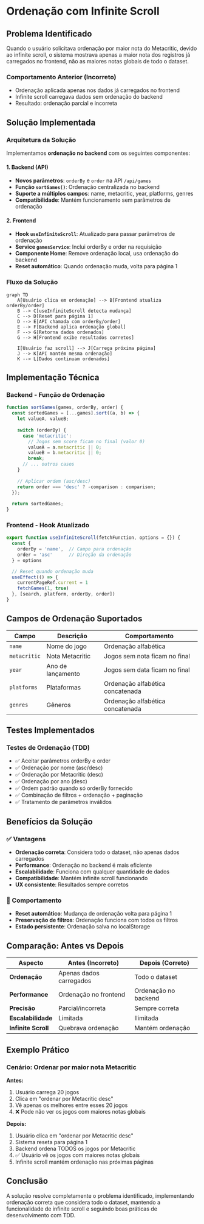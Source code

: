 # Ordenação com Infinite Scroll

## Problema Identificado

Quando o usuário solicitava ordenação por maior nota do Metacritic, devido ao infinite scroll, o sistema mostrava apenas a maior nota dos registros já carregados no frontend, não as maiores notas globais de todo o dataset.

### Comportamento Anterior (Incorreto)
- Ordenação aplicada apenas nos dados já carregados no frontend
- Infinite scroll carregava dados sem ordenação do backend
- Resultado: ordenação parcial e incorreta

## Solução Implementada

### Arquitetura da Solução
Implementamos **ordenação no backend** com os seguintes componentes:

#### 1. Backend (API)
- **Novos parâmetros**: `orderBy` e `order` na API `/api/games`
- **Função `sortGames()`**: Ordenação centralizada no backend
- **Suporte a múltiplos campos**: name, metacritic, year, platforms, genres
- **Compatibilidade**: Mantém funcionamento sem parâmetros de ordenação

#### 2. Frontend
- **Hook `useInfiniteScroll`**: Atualizado para passar parâmetros de ordenação
- **Service `gamesService`**: Inclui orderBy e order na requisição
- **Componente Home**: Remove ordenação local, usa ordenação do backend
- **Reset automático**: Quando ordenação muda, volta para página 1

### Fluxo da Solução

```mermaid
graph TD
    A[Usuário clica em ordenação] --> B[Frontend atualiza orderBy/order]
    B --> C[useInfiniteScroll detecta mudança]
    C --> D[Reset para página 1]
    D --> E[API chamada com orderBy/order]
    E --> F[Backend aplica ordenação global]
    F --> G[Retorna dados ordenados]
    G --> H[Frontend exibe resultados corretos]
    
    I[Usuário faz scroll] --> J[Carrega próxima página]
    J --> K[API mantém mesma ordenação]
    K --> L[Dados continuam ordenados]
```

## Implementação Técnica

### Backend - Função de Ordenação

```javascript
function sortGames(games, orderBy, order) {
  const sortedGames = [...games].sort((a, b) => {
    let valueA, valueB;
    
    switch (orderBy) {
      case 'metacritic':
        // Jogos sem score ficam no final (valor 0)
        valueA = a.metacritic || 0;
        valueB = b.metacritic || 0;
        break;
      // ... outros casos
    }
    
    // Aplicar ordem (asc/desc)
    return order === 'desc' ? -comparison : comparison;
  });
  
  return sortedGames;
}
```

### Frontend - Hook Atualizado

```javascript
export function useInfiniteScroll(fetchFunction, options = {}) {
  const {
    orderBy = 'name',  // Campo para ordenação
    order = 'asc'      // Direção da ordenação
  } = options

  // Reset quando ordenação muda
  useEffect(() => {
    currentPageRef.current = 1
    fetchGames(1, true)
  }, [search, platform, orderBy, order])
}
```

## Campos de Ordenação Suportados

| Campo | Descrição | Comportamento |
|-------|-----------|---------------|
| `name` | Nome do jogo | Ordenação alfabética |
| `metacritic` | Nota Metacritic | Jogos sem nota ficam no final |
| `year` | Ano de lançamento | Jogos sem data ficam no final |
| `platforms` | Plataformas | Ordenação alfabética concatenada |
| `genres` | Gêneros | Ordenação alfabética concatenada |

## Testes Implementados

### Testes de Ordenação (TDD)
- ✅ Aceitar parâmetros orderBy e order
- ✅ Ordenação por nome (asc/desc)
- ✅ Ordenação por Metacritic (desc)
- ✅ Ordenação por ano (desc)
- ✅ Ordem padrão quando só orderBy fornecido
- ✅ Combinação de filtros + ordenação + paginação
- ✅ Tratamento de parâmetros inválidos

## Benefícios da Solução

### ✅ Vantagens
- **Ordenação correta**: Considera todo o dataset, não apenas dados carregados
- **Performance**: Ordenação no backend é mais eficiente
- **Escalabilidade**: Funciona com qualquer quantidade de dados
- **Compatibilidade**: Mantém infinite scroll funcionando
- **UX consistente**: Resultados sempre corretos

### 🔄 Comportamento
- **Reset automático**: Mudança de ordenação volta para página 1
- **Preservação de filtros**: Ordenação funciona com todos os filtros
- **Estado persistente**: Ordenação salva no localStorage

## Comparação: Antes vs Depois

| Aspecto | Antes (Incorreto) | Depois (Correto) |
|---------|-------------------|------------------|
| **Ordenação** | Apenas dados carregados | Todo o dataset |
| **Performance** | Ordenação no frontend | Ordenação no backend |
| **Precisão** | Parcial/incorreta | Sempre correta |
| **Escalabilidade** | Limitada | Ilimitada |
| **Infinite Scroll** | Quebrava ordenação | Mantém ordenação |

## Exemplo Prático

### Cenário: Ordenar por maior nota Metacritic

**Antes:**
1. Usuário carrega 20 jogos
2. Clica em "ordenar por Metacritic desc"
3. Vê apenas os melhores entre esses 20 jogos
4. ❌ Pode não ver os jogos com maiores notas globais

**Depois:**
1. Usuário clica em "ordenar por Metacritic desc"
2. Sistema reseta para página 1
3. Backend ordena TODOS os jogos por Metacritic
4. ✅ Usuário vê os jogos com maiores notas globais
5. Infinite scroll mantém ordenação nas próximas páginas

## Conclusão

A solução resolve completamente o problema identificado, implementando ordenação correta que considera todo o dataset, mantendo a funcionalidade de infinite scroll e seguindo boas práticas de desenvolvimento com TDD. 